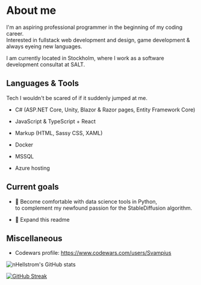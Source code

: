 <h1>About me</h1>
<p>I'm an aspiring professional programmer in the beginning of my coding career.<br/>
Interested in fullstack web development and design, game development & always eyeing new languages.</p>

<p>I am currently located in Stockholm, where I work as a software development consultat at SALT.</p>

<h2>Languages & Tools </h2>
Tech I wouldn't be scared of if it suddenly jumped at me.

- C# (ASP.NET Core, Unity, Blazor & Razor pages, Entity Framework Core)

- JavaScript & TypeScript + React

- Markup (HTML, Sassy CSS, XAML)

- Docker

- MSSQL

- Azure hosting

<h2>Current goals</h2>

- 🐍 Become comfortable with data science tools in Python,<br/> to complement my newfound passion for the StableDiffusion algorithm.

- 🎏 Expand this readme

<h2>Miscellaneous</h2>

- Codewars profile: https://www.codewars.com/users/Svampius


![nHellstrom's GitHub stats](https://github-readme-stats.vercel.app/api?username=nHellstrom&show_icons=true&theme=synthwave)

[![GitHub Streak](http://github-readme-streak-stats.herokuapp.com?user=nHellstrom&theme=dark&background=433358)](https://git.io/streak-stats)
